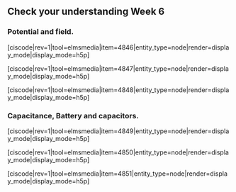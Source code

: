## Check your understanding Week 6

### Potential and field. 

[ciscode|rev=1|tool=elmsmedia|item=4846|entity_type=node|render=display_mode|display_mode=h5p]

[ciscode|rev=1|tool=elmsmedia|item=4847|entity_type=node|render=display_mode|display_mode=h5p]

[ciscode|rev=1|tool=elmsmedia|item=4848|entity_type=node|render=display_mode|display_mode=h5p]

### Capacitance, Battery and capacitors. 

[ciscode|rev=1|tool=elmsmedia|item=4849|entity_type=node|render=display_mode|display_mode=h5p]

[ciscode|rev=1|tool=elmsmedia|item=4850|entity_type=node|render=display_mode|display_mode=h5p]

[ciscode|rev=1|tool=elmsmedia|item=4851|entity_type=node|render=display_mode|display_mode=h5p]